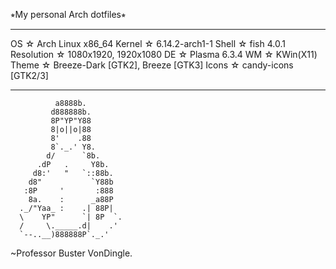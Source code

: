 ⭒My personal Arch dotfiles⭒
___________________________
OS ☆ 
Arch Linux x86_64 
Kernel ☆ 
6.14.2-arch1-1
Shell ☆ 
fish 4.0.1 
Resolution ☆ 
1080x1920, 1920x1080
DE ☆ 
Plasma 6.3.4
WM ☆ 
KWin(X11)
Theme ☆ 
Breeze-Dark [GTK2], Breeze [GTK3] 
Icons ☆ 
candy-icons [GTK2/3] 
________________________________________________


              a8888b.
             d888888b.
             8P"YP"Y88
             8|o||o|88
             8'    .88
             8`._.' Y8.
            d/      `8b.
          .dP   .     Y8b.
         d8:'   "   `::88b.
        d8"           `Y88b
       :8P     '       :888
        8a.    :      _a88P
      ._/"Yaa_ :    .| 88P|
      \    YP"      `| 8P  `.
      /     \._____.d|    .'
      `--..__)888888P`._.'


~Professor Buster VonDingle.

